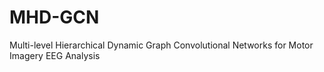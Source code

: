 # MHD-GCN
Multi-level Hierarchical Dynamic Graph Convolutional Networks for Motor Imagery EEG Analysis
